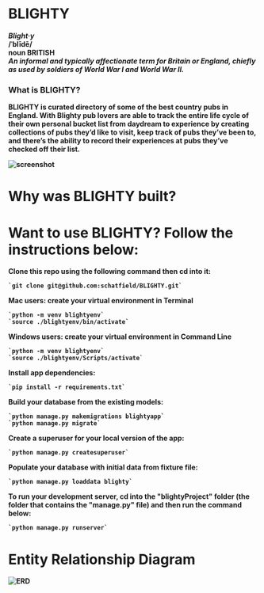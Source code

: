 # BLIGHTY

<i><b>Blight·y</i><b> <br>
/ˈblīdē/ <br>
noun BRITISH <br>
<i>An informal and typically affectionate term for Britain or England, chiefly as used by soldiers of World War I and World War II.</i>

### What is BLIGHTY?
BLIGHTY is curated directory of some of the best country pubs in England. With Blighty pub lovers are able to track the entire life cycle of their own personal bucket list from daydream to experience by creating collections of pubs they’d like to visit, keep track of pubs they’ve been to, and there’s the ability to record their experiences at pubs they’ve checked off their list.

![screenshot](https://imgur.com/By5SIyT.png)

# Why was BLIGHTY built?

# Want to use BLIGHTY? Follow the instructions below: 

Clone this repo using the following command then cd into it:

    `git clone git@github.com:schatfield/BLIGHTY.git`

Mac users: create your virtual environment in Terminal

    `python -m venv blightyenv`
    `source ./blightyenv/bin/activate`
    
Windows users: create your virtual environment in Command Line

    `python -m venv blightyenv`
    `source ./blightyenv/Scripts/activate`

Install app dependencies:

    `pip install -r requirements.txt`

Build your database from the existing models:

    `python manage.py makemigrations blightyapp`
    `python manage.py migrate`

Create a superuser for your local version of the app:

    `python manage.py createsuperuser`

Populate your database with initial data from fixture file: 

    `python manage.py loaddata blighty`
    
To run your development server, cd into the "blightyProject" folder (the folder that contains the "manage.py" file) and then run the command below:

    `python manage.py runserver`

# Entity Relationship Diagram
![ERD](https://i.imgur.com/xBuLENr.png)
